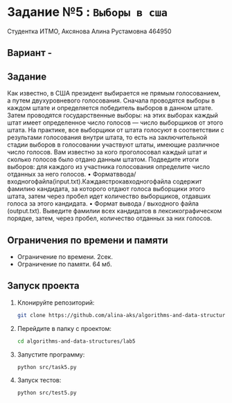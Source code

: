 # Задание №5 : `Выборы в сша`
Студентка ИТМО, Аксянова Алина Рустамовна  464950

## Вариант -

## Задание 
Как известно, в США президент выбирается не прямым голосованием, а путем двухуровневого голосования. Сначала проводятся выборы в каждом штате и определяется победитель выборов в данном штате. Затем проводятся государственные выборы: на этих выборах каждый штат имеет определенное число голосов — число выборщиков от этого штата. На практике, все выборщики от штата голосуют в соответствии с результами голосования внутри штата, то есть на заключительной стадии выборов в голосовании участвуют штаты, имеющие различное число голосов. Вам известно за кого проголосовал каждый штат и сколько голосов было отдано данным штатом. Подведите итоги выборов: для каждого из участника голосования определите число отданных за него голосов.
•	Форматввода/входногофайла(input.txt).Каждаястрокавходногофайла содержит фамилию кандидата, за которого отдают голоса выборщики этого штата, затем через пробел идет количество выборщиков, отдавших голоса за этого кандидата.
•	Формат вывода / выходного файла (output.txt). Выведите фамилии всех кандидатов в лексикографическом порядке, затем, через пробел, количество отданных за них голосов.


## Ограничения по времени и памяти

- Ограничение по времени. 2сек.
- Ограничение по памяти. 64 мб.


## Запуск проекта
1. Клонируйте репозиторий:
   ```bash
   git clone https://github.com/alina-aks/algorithms-and-data-structures.git
   
   ```
2. Перейдите в папку с проектом:
   ```bash
   cd algorithms-and-data-structures/lab5
   ```
3. Запустите программу:
   ```bash
   python src/task5.py
   ```

4. Запуск тестов:
   ```bash
   python src/test5.py
   ```
